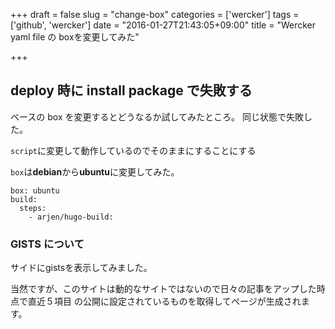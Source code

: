 +++
draft = false
slug = "change-box"
categories = ['wercker']
tags = ['github', 'wercker']
date = "2016-01-27T21:43:05+09:00"
title = "Wercker yaml file の boxを変更してみた"

+++

## deploy 時に install package で失敗する
ベースの box を変更するとどうなるか試してみたところ。
同じ状態で失敗した。

``script``に変更して動作しているのでそのままにすることにする

``box``は**debian**から**ubuntu**に変更してみた。

```
box: ubuntu
build:
  steps:
    - arjen/hugo-build:
```

### GISTS について
サイドにgistsを表示してみました。

当然ですが、このサイトは動的なサイトではないので日々の記事をアップした時点で直近５項目
の公開に設定されているものを取得してページが生成されます。
